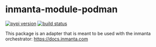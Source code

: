 # inmanta-module-podman

[![pypi version](https://img.shields.io/pypi/v/inmanta-module-podman.svg)](https://pypi.python.org/pypi/inmanta-module-podman/)
[![build status](https://img.shields.io/github/actions/workflow/status/edvgui/inmanta-module-podman/continuous-integration.yml)](https://github.com/edvgui/inmanta-module-podman/actions)

This package is an adapter that is meant to be used with the inmanta orchestrator: https://docs.inmanta.com
